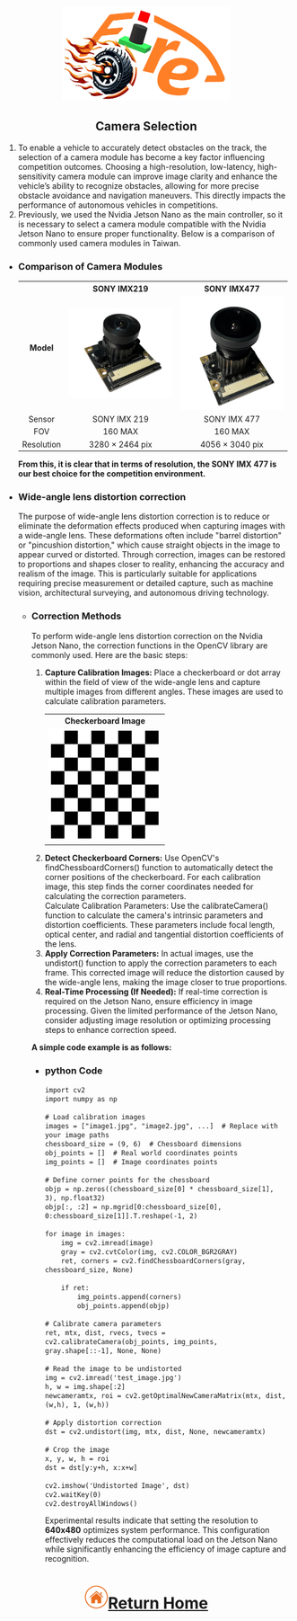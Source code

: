 <div align="center"><img src="../../other/img/logo.png" width="300" alt=" logo"></div>

## <div align="center">Camera Selection</div> 
  <ol><li>To enable a vehicle to accurately detect obstacles on the track, the selection of a camera module has become a key factor influencing competition outcomes. Choosing a high-resolution, low-latency, high-sensitivity camera module can improve image clarity and enhance the vehicle’s ability to recognize obstacles, allowing for more precise obstacle avoidance and navigation maneuvers. This directly impacts the performance of autonomous vehicles in competitions.</li>
  <li>Previously, we used the Nvidia Jetson Nano as the main controller, so it is necessary to select a camera module compatible with the Nvidia Jetson Nano to ensure proper functionality. Below is a comparison of commonly used camera modules in Taiwan.</li>
  </ol>

- ### Comparison of Camera Modules
    <div align="center">
    <table>
    <tr align="center" >
    <th rowspan="2">Model</th> 
    <th >SONY IMX219</th>
    <th >SONY IMX477</th>
    </tr>
    <tr align="center">
    <td><img src="./img/SONY_IMX219.png" width=200 alt="SONY IMX219" /></td>
    <td><img src="./img/SONY_IMX477.png" width=200 alt="SONY IMX477" /></td>
    </tr>
    <tr align="center">
    <td>Sensor</td>
    <td>SONY IMX 219</td>
    <td>SONY IMX 477</td>
    </tr>
    <tr align="center">
    <td>FOV</td>
    <td>160 MAX</td>
    <td>160 MAX</td>
    </tr>
    <tr align="center">
    <td>Resolution</td>
    <td>3280 × 2464 pix</td>
    <td>4056 × 3040 pix</td>
    </tr>
    </tr>
    </table>
    </div>

    __From this, it is clear that in terms of resolution, the SONY IMX 477 is our best choice for the competition environment.__

- ### Wide-angle lens distortion correction
  The purpose of wide-angle lens distortion correction is to reduce or eliminate the deformation effects produced when capturing images with a wide-angle lens. These deformations often include "barrel distortion" or "pincushion distortion," which cause straight objects in the image to appear curved or distorted. Through correction, images can be restored to proportions and shapes closer to reality, enhancing the accuracy and realism of the image. This is particularly suitable for applications requiring precise measurement or detailed capture, such as machine vision, architectural surveying, and autonomous driving technology.
  - ### Correction Methods
    To perform wide-angle lens distortion correction on the Nvidia Jetson Nano, the correction functions in the OpenCV library are commonly used. Here are the basic steps:
    <ol>
    <li>
    <strong>Capture Calibration Images:</strong> Place a checkerboard or dot array within the field of view of the wide-angle lens and capture multiple images from different angles. These images are used to calculate calibration parameters.</li>
        <div align="center">
    <table>
    <tr align="center" >
    <th >Checkerboard Image</th> 
    </tr>
    <tr align="center">
    <td><img src="./img/chessboard.png" width=200 alt="Chessboard" /></td>
    </tr>  
    </table>
    </div>
    <li>
    <strong>Detect Checkerboard Corners:</strong> Use OpenCV's findChessboardCorners() function to automatically detect the corner positions of the checkerboard. For each calibration image, this step finds the corner coordinates needed for calculating the correction parameters.</li>
    Calculate Calibration Parameters: Use the calibrateCamera() function to calculate the camera's intrinsic parameters and distortion coefficients. These parameters include focal length, optical center, and radial and tangential distortion coefficients of the lens.</li>
    <li>
    <strong>Apply Correction Parameters:</strong> In actual images, use the undistort() function to apply the correction parameters to each frame. This corrected image will reduce the distortion caused by the wide-angle lens, making the image closer to true proportions.</li>
    <li>
    <strong>Real-Time Processing (If Needed):</strong> If real-time correction is required on the Jetson Nano, ensure efficiency in image processing. Given the limited performance of the Jetson Nano, consider adjusting image resolution or optimizing processing steps to enhance correction speed.</li>
    </ol>

    __A simple code example is as follows:__
    - ### python Code

          import cv2
          import numpy as np

          # Load calibration images
          images = ["image1.jpg", "image2.jpg", ...]  # Replace with your image paths
          chessboard_size = (9, 6)  # Chessboard dimensions
          obj_points = []  # Real world coordinates points
          img_points = []  # Image coordinates points

          # Define corner points for the chessboard
          objp = np.zeros((chessboard_size[0] * chessboard_size[1], 3), np.float32)
          objp[:, :2] = np.mgrid[0:chessboard_size[0], 0:chessboard_size[1]].T.reshape(-1, 2)

          for image in images:
              img = cv2.imread(image)
              gray = cv2.cvtColor(img, cv2.COLOR_BGR2GRAY)
              ret, corners = cv2.findChessboardCorners(gray, chessboard_size, None)
              
              if ret:
                  img_points.append(corners)
                  obj_points.append(objp)

          # Calibrate camera parameters
          ret, mtx, dist, rvecs, tvecs = cv2.calibrateCamera(obj_points, img_points, gray.shape[::-1], None, None)

          # Read the image to be undistorted
          img = cv2.imread('test_image.jpg')
          h, w = img.shape[:2]
          newcameramtx, roi = cv2.getOptimalNewCameraMatrix(mtx, dist, (w,h), 1, (w,h))

          # Apply distortion correction
          dst = cv2.undistort(img, mtx, dist, None, newcameramtx)

          # Crop the image
          x, y, w, h = roi
          dst = dst[y:y+h, x:x+w]

          cv2.imshow('Undistorted Image', dst)
          cv2.waitKey(0)
          cv2.destroyAllWindows()

      Experimental results indicate that setting the resolution to __640x480__ optimizes system performance. This configuration effectively reduces the computational load on the Jetson Nano while significantly enhancing the efficiency of image capture and recognition.  

# <div align="center">![HOME](../../other/img/home.png)[Return Home](../../)</div>  

